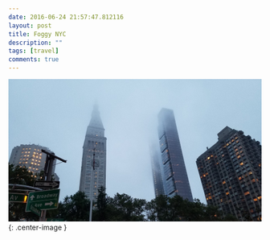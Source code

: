 ```yaml
---
date: 2016-06-24 21:57:47.812116
layout: post
title: Foggy NYC
description: ""
tags: [travel]
comments: true
---
```


![pic tag](/images/2016/newyork2.jpg){: .center-image }

